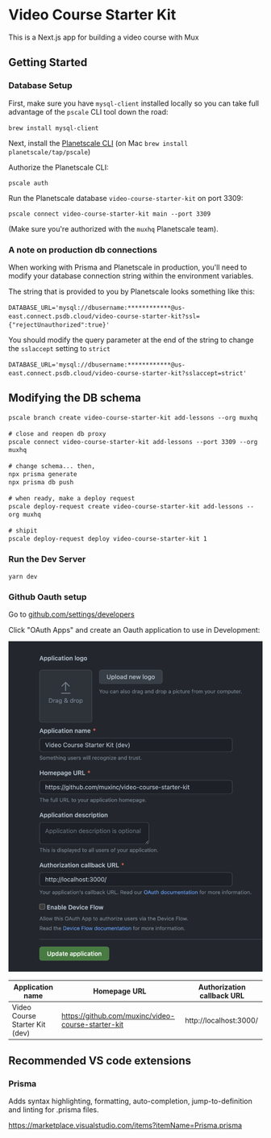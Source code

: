 # Video Course Starter Kit

This is a Next.js app for building a video course with Mux

## Getting Started

### Database Setup

First, make sure you have `mysql-client` installed locally so you can take full advantage of the `pscale` CLI tool down the road:

`brew install mysql-client`

Next, install the [Planetscale CLI](https://github.com/planetscale/cli) (on Mac `brew install planetscale/tap/pscale`)

Authorize the Planetscale CLI:

```
pscale auth
```

Run the Planetscale database `video-course-starter-kit` on port 3309:

```
pscale connect video-course-starter-kit main --port 3309
```

(Make sure you're authorized with the `muxhq` Planetscale team).

### A note on production db connections

When working with Prisma and Planetscale in production, you'll need to modify your database connection string within the environment variables.

The string that is provided to you by Planetscale looks something like this:

`DATABASE_URL='mysql://dbusername:************@us-east.connect.psdb.cloud/video-course-starter-kit?ssl={"rejectUnauthorized":true}'`

You should modify the query parameter at the end of the string to change the `sslaccept` setting to `strict`

`DATABASE_URL='mysql://dbusername:************@us-east.connect.psdb.cloud/video-course-starter-kit?sslaccept=strict'`

## Modifying the DB schema

```
pscale branch create video-course-starter-kit add-lessons --org muxhq

# close and reopen db proxy
pscale connect video-course-starter-kit add-lessons --port 3309 --org muxhq

# change schema... then,
npx prisma generate
npx prisma db push

# when ready, make a deploy request
pscale deploy-request create video-course-starter-kit add-lessons --org muxhq

# shipit
pscale deploy-request deploy video-course-starter-kit 1
```


### Run the Dev Server

```
yarn dev
```

### Github Oauth setup

Go to [github.com/settings/developers](https://github.com/settings/developers)

Click "OAuth Apps" and create an Oauth application to use in Development:

![Github Oauth Application Setup](./screenshots/github-oauth.png)

| Application name               | Homepage URL                                       | Authorization callback URL |
|--------------------------------|----------------------------------------------------|----------------------------|
| Video Course Starter Kit (dev) | https://github.com/muxinc/video-course-starter-kit | http://localhost:3000/     |
## Recommended VS code extensions
### Prisma
Adds syntax highlighting, formatting, auto-completion, jump-to-definition and linting for .prisma files.

https://marketplace.visualstudio.com/items?itemName=Prisma.prisma